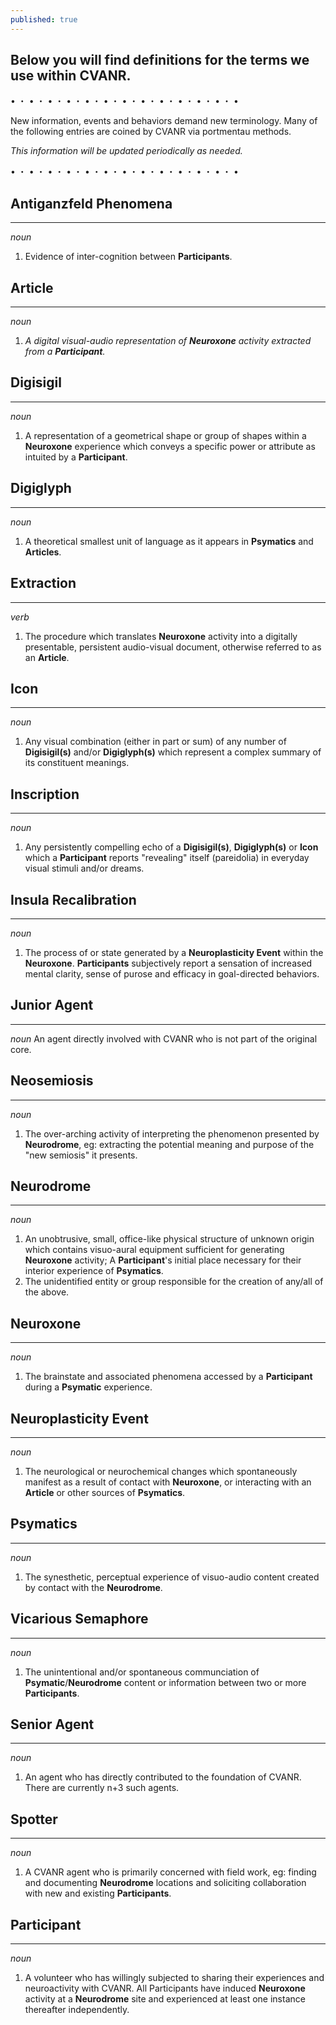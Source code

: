 ```yaml
---
published: true
---
```

## Below you will find definitions for the terms we use within CVANR.

• ・ • ・ • ・ • ・ • ・ • ・ • ・ • ・ • ・ • ・ • ・ • ・ •

New information, events and behaviors demand new terminology. Many of the following entries are coined by CVANR via portmentau methods.

_This information will be updated periodically as needed._

• ・ • ・ • ・ • ・ • ・ • ・ • ・ • ・ • ・ • ・ • ・ • ・ •
## **Antiganzfeld Phenomena**
---
_noun_
1. Evidence of inter-cognition between **Participants**.

## **Article**
---------------
_noun_
1. _A digital visual-audio representation of **Neuroxone** activity extracted from a **Participant**._

## **Digisigil**
---------------
_noun_
1. A representation of a geometrical shape or group of shapes within a **Neuroxone** experience which conveys a specific power or attribute as intuited by a **Participant**.

## **Digiglyph**
---------------
_noun_
1. A theoretical smallest unit of language as it appears in **Psymatics** and **Articles**.

## **Extraction**
---------------
_verb_
1. The procedure which translates **Neuroxone** activity into a digitally presentable, persistent audio-visual document, otherwise referred to as an **Article**.

## **Icon**
---------------
_noun_
1. Any visual combination (either in part or sum) of any number of **Digisigil(s)** and/or **Digiglyph(s)** which represent a complex summary of its constituent meanings.

## **Inscription**
---------------
_noun_
1. Any persistently compelling echo of a **Digisigil(s)**, **Digiglyph(s)** or **Icon** which a **Participant** reports "revealing" itself (pareidolia) in everyday visual stimuli and/or dreams.

## **Insula Recalibration**
---------------
_noun_
1. The process of or state generated by a **Neuroplasticity Event** within the **Neuroxone**. **Participants** subjectively report a sensation of increased mental clarity, sense of purose and efficacy in goal-directed behaviors.

## **Junior Agent**
---------------
_noun_
An agent directly involved with CVANR who is not part of the original core. 

## **Neosemiosis**
---------------
_noun_
1. The over-arching activity of interpreting the phenomenon presented by **Neurodrome**, eg: extracting the potential meaning and purpose of the "new semiosis" it presents.

## **Neurodrome**
---------------
_noun_
1. An unobtrusive, small, office-like physical structure of unknown origin which contains visuo-aural equipment sufficient for generating **Neuroxone** activity; A **Participant**'s initial place necessary for their interior experience of **Psymatics**.
2. The unidentified entity or group responsible for the creation of any/all of the above.

## **Neuroxone**
---------------
_noun_
1. The brainstate and associated phenomena accessed by a **Participant** during a **Psymatic** experience.

## **Neuroplasticity Event**
---------------
_noun_
1. The neurological or neurochemical changes which spontaneously manifest as a result of contact with **Neuroxone**, or interacting with an **Article** or other sources of **Psymatics**.

## **Psymatics**
---------------
_noun_
1. The synesthetic, perceptual experience of visuo-audio content created by contact with the **Neurodrome**.

## **Vicarious Semaphore**
---------------
_noun_
1. The unintentional and/or spontaneous communciation of **Psymatic**/**Neurodrome** content or information between two or more **Participants**.

## **Senior Agent**
---------------
_noun_
1. An agent who has directly contributed to the foundation of CVANR. There are currently n+3 such agents.

## **Spotter**
---------------
_noun_
1. A CVANR agent who is primarily concerned with field work, eg: finding and documenting **Neurodrome** locations and soliciting collaboration with new and existing **Participants**.

## **Participant**
---------------
_noun_
1. A volunteer who has willingly subjected to sharing their experiences and neuroactivity with CVANR. All Participants have induced **Neuroxone** activity at a **Neurodrome** site and experienced at least one instance thereafter independently.